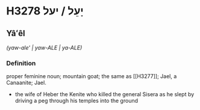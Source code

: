 # H3278 יָעֵל / יעל

## Yâʻêl

_(yaw-ale' | yaw-ALE | ya-ALE)_

### Definition

proper feminine noun; mountain goat; the same as [[H3277]]; Jael, a Canaanite; Jael.

- the wife of Heber the Kenite who killed the general Sisera as he slept by driving a peg through his temples into the ground
